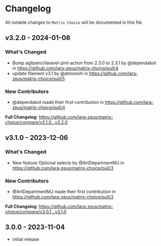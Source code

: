 # Changelog

All notable changes to `Matrix Choice` will be documented in this file

## v3.2.0 - 2024-01-08

### What's Changed

* Bump aglipanci/laravel-pint-action from 2.3.0 to 2.3.1 by @dependabot in https://github.com/lara-zeus/matrix-choice/pull/4
* update filament v3.1 by @atmonshi in https://github.com/lara-zeus/matrix-choice/pull/5

### New Contributors

* @dependabot made their first contribution in https://github.com/lara-zeus/matrix-choice/pull/4

**Full Changelog**: https://github.com/lara-zeus/matrix-choice/compare/v3.1.0...v3.2.0

## v3.1.0 - 2023-12-06

### What's Changed

* New feature Optional selects by @ArtDepartmentMJ in https://github.com/lara-zeus/matrix-choice/pull/3

### New Contributors

* @ArtDepartmentMJ made their first contribution in https://github.com/lara-zeus/matrix-choice/pull/3

**Full Changelog**: https://github.com/lara-zeus/matrix-choice/compare/v3.0.1...v3.1.0

## 3.0.0 - 2023-11-04

- initial release
